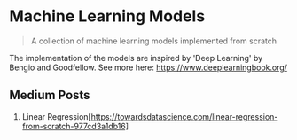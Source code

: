 # Machine Learning Models
> A collection of machine learning models implemented from scratch

The implementation of the models are inspired by 'Deep Learning' by Bengio and Goodfellow. See more here: https://www.deeplearningbook.org/

## Medium Posts
1. Linear Regression[https://towardsdatascience.com/linear-regression-from-scratch-977cd3a1db16]
